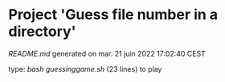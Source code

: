 # Project 'Guess file number in a directory'

_README.md_ generated on mar. 21 juin 2022 17:02:40 CEST

type: _bash guessinggame.sh_ (23 lines) to play


